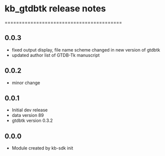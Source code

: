# kb_gtdbtk release notes
=========================================

0.0.3
-----
* fixed output display, file name scheme changed in new version of gtdbtk
* updated author list of GTDB-Tk manuscript


0.0.2
-----
* minor change

0.0.1
-----
* Initial dev release
* data version 89
* gtdbtk version 0.3.2

0.0.0
-----
* Module created by kb-sdk init
